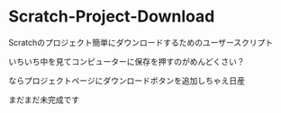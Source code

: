 # Scratch-Project-Download
Scratchのプロジェクト簡単にダウンロードするためのユーザースクリプト

いちいち中を見てコンピューターに保存を押すのがめんどくさい？

ならプロジェクトページにダウンロードボタンを追加しちゃえ日産

まだまだ未完成です
